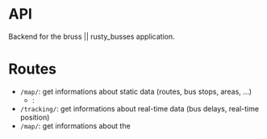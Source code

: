 # API
Backend for the bruss || rusty_busses application.

# Routes
- `/map/`: get informations about static data (routes, bus stops, areas, ...)
  - :
- `/tracking/`: get informations about real-time data (bus delays, real-time position)
- `/map/`: get informations about the 
